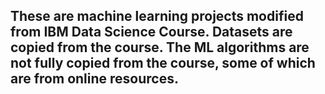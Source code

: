 ## These are machine learning projects modified from IBM Data Science Course. Datasets are copied from the course. The ML algorithms are not fully copied from the course, some of which are from online resources.
